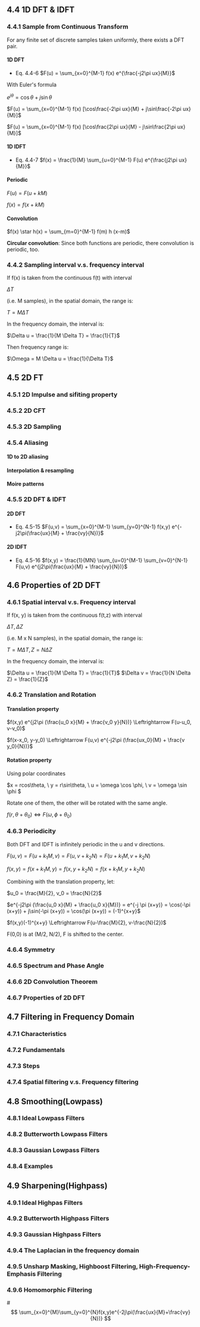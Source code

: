 ## 4.4 1D DFT & IDFT

### 4.4.1 Sample from Continuous Transform

For any finite set of discrete samples taken uniformly, there exists a DFT pair.

#### 1D DFT
* Eq. 4.4-6 
	$F(u) = \sum_{x=0}^{M-1} f(x) e^{\frac{-j2\pi ux}{M}}$

With Euler's formula

$e^{j\theta} = \cos\theta + j\sin\theta$

$F(u) = \sum_{x=0}^{M-1} f(x) [\cos\frac{-2\pi ux}{M} + j\sin\frac{-2\pi ux}{M}]$

$F(u) = \sum_{x=0}^{M-1} f(x) [\cos\frac{2\pi ux}{M} - j\sin\frac{2\pi ux}{M}]$

####  1D IDFT
* Eq. 4.4-7
	$f(x) = \frac{1}{M} \sum_{u=0}^{M-1} F(u) e^{\frac{j2\pi ux}{M}}$

#### Periodic

$F(u) = F(u+kM)$

$f(x) = f(x+kM)$

#### Convolution

$f(x) \star h(x) = \sum_{m=0}^{M-1} f(m) h (x-m)$

**Circular convolution**:
Since both functions are periodic, there convolution is periodic, too.

### 4.4.2 Sampling interval v.s. frequency interval

If f(x) is taken from the continuous f(t) with interval

$\Delta T$

(i.e. M samples), in the spatial domain, the range is:

$T = M \Delta T$

In the frequency domain, the interval is:

$\Delta u = \frac{1}{M \Delta T} = \frac{1}{T}$

Then frequency range is:

$\Omega = M \Delta u = \frac{1}{\Delta T}$

## 4.5 2D FT

### 4.5.1 2D Impulse and sifiting property

### 4.5.2 2D CFT

### 4.5.3 2D Sampling

### 4.5.4 Aliasing

#### 1D to 2D aliasing

#### Interpolation & resampling

#### Moire patterns

### 4.5.5 2D DFT & IDFT

#### 2D DFT
* Eq. 4.5-15
	$F(u,v) = \sum_{x=0}^{M-1} \sum_{y=0}^{N-1} f(x,y) e^{-j2\pi(\frac{ux}{M} + \frac{vy}{N})}$

####  2D IDFT
* Eq. 4.5-16
	$f(x,y) = \frac{1}{MN} \sum_{u=0}^{M-1} \sum_{v=0}^{N-1} F(u,v) e^{j2\pi(\frac{ux}{M} + \frac{vy}{N})}$

## 4.6 Properties of 2D DFT

### 4.6.1 Spatial interval v.s. Frequency interval

If f(x, y) is taken from the continuous f(t,z) with interval

$\Delta T, \Delta Z$

(i.e. M x N samples), in the spatial domain, the range is:

$T = M \Delta T, Z = N \Delta Z$

In the frequency domain, the interval is:

$\Delta u = \frac{1}{M \Delta T} = \frac{1}{T}$
$\Delta v = \frac{1}{N \Delta Z} = \frac{1}{Z}$

### 4.6.2 Translation and Rotation

#### Translation property

$f(x,y) e^{j2\pi (\frac{u_0 x}{M} + \frac{v_0 y}{N})} \Leftrightarrow F(u-u_0, v-v_0)$

$f(x-x_0, y-y_0) \Leftrightarrow F(u,v) e^{-j2\pi (\frac{ux_0}{M} + \frac{v y_0}{N})}$

#### Rotation property

Using polar coordinates

$x = rcos\theta, \ y = r\sin\theta, \ u = \omega \cos \phi, \ v = \omega \sin \phi $

Rotate one of them, the other will be rotated with the same angle.

$f(r, \theta + \theta_0) \Leftrightarrow F(\omega, \phi + \theta_0)$

### 4.6.3 Periodicity

Both DFT and IDFT is infinitely periodic in the u and v directions.

$F(u, v) = F(u + k_1 M, v) = F(u, v + k_2 N) = F(u + k_1 M, v + k_2 N)$

$f(x, y) = f(x + k_1 M, y) = f(x, y + k_2 N) = f(x + k_1 M, y + k_2 N)$

Combining with the translation property, let:

$u_0 = \frac{M}{2}, v_0 = \frac{N}{2}$

$e^{-j2\pi (\frac{u_0 x}{M} + \frac{u_0 x}{M})} = e^{-j \pi (x+y)} = \cos(-\pi (x+y)) + j\sin(-\pi (x+y)) = \cos(\pi (x+y)) = (-1)^{x+y}$

$f(x,y)(-1)^{x+y} \Leftrightarrow F(u-\frac{M}{2}, v-\frac{N}{2})$

F(0,0) is at (M/2, N/2), F is shifted to the center.

### 4.6.4 Symmetry



### 4.6.5 Spectrum and Phase Angle

### 4.6.6 2D Convolution Theorem

### 4.6.7 Properties of 2D DFT

## 4.7 Filtering in Frequency Domain

### 4.7.1 Characteristics

### 4.7.2 Fundamentals

### 4.7.3 Steps

### 4.7.4 Spatial filtering v.s. Frequency filtering

## 4.8 Smoothing(Lowpass)

### 4.8.1 Ideal Lowpass Filters

### 4.8.2 Butterworth Lowpass Filters

### 4.8.3 Gaussian Lowpass Filters

### 4.8.4 Examples

## 4.9 Sharpening(Highpass)

### 4.9.1 Ideal Highpas Filters

### 4.9.2 Butterworth Highpass Filters

### 4.9.3 Gaussian Highpass Filters

### 4.9.4 The Laplacian in the frequency domain

### 4.9.5 Unsharp Masking, Highboost Filtering, High-Frequency-Emphasis Filtering

### 4.9.6 Homomorphic Filtering

#$$
\sum_{x=0}^{M}\sum_{y=0}^{N}f(x,y)e^{-2j\pi(\frac{ux}{M}+\frac{vy}{N})}
$$